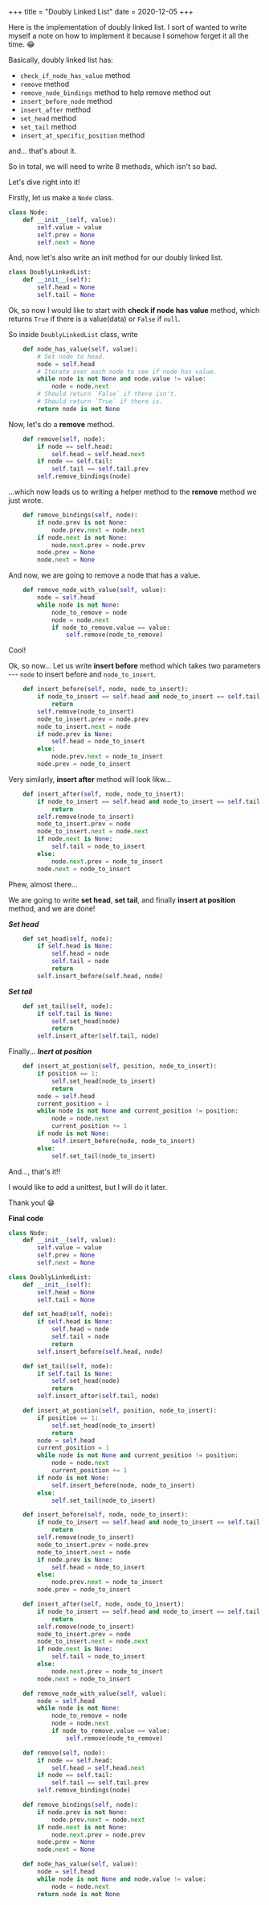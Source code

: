 +++
title = "Doubly Linked List"
date = 2020-12-05
+++

Here is the implementation of doubly linked list. I sort of wanted to write myself a note on how to implement it because I somehow forget it all the time. 😂

Basically, doubly linked list has:

- `check_if_node_has_value` method
- `remove` method
- `remove_node_bindings` method to help remove method out
- `insert_before_node` method
- `insert_after` method
- `set_head` method
- `set_tail` method
- `insert_at_specific_position` method

and... that's about it.

So in total, we will need to write 8 methods, which isn't so bad.

Let's dive right into it!

Firstly, let us make a `Node` class.

```py
class Node:
    def __init__(self, value):
        self.value = value
        self.prev = None
        self.next = None
```

And, now let's also write an init method for our doubly linked list.

```py
class DoublyLinkedList:
    def __init__(self):
        self.head = None
        self.tail = None
```

Ok, so now I would like to start with **check if node has value** method, which returns `True` if there is a value(data) or `False` if `null`.

So inside `DoublyLinkedList` class, write

```py
    def node_has_value(self, value):
        # Set node to head.
        node = self.head
        # Iterate over each node to see if node has value.
        while node is not None and node.value != value:
            node = node.next
        # Should return `False` if there isn't.
        # Should return `True` if there is.
        return node is not None
```

Now, let's do a **remove** method.

```py
    def remove(self, node):
        if node == self.head:
            self.head = self.head.next
        if node == self.tail:
            self.tail == self.tail.prev
        self.remove_bindings(node)
```

...which now leads us to writing a helper method to the **remove** method we just wrote.

```py
    def remove_bindings(self, node):
        if node.prev is not None:
            node.prev.next = node.next
        if node.next is not None:
            node.next.prev = node.prev
        node.prev = None
        node.next = None
```

And now, we are going to remove a node that has a value.

```py
    def remove_node_with_value(self, value):
        node = self.head
        while node is not None:
            node_to_remove = node
            node = node.next
            if node_to_remove.value == value:
                self.remove(node_to_remove)
```

Cool!

Ok, so now... Let us write **insert before** method which takes two parameters --- `node` to insert before and `node_to_insert`.

```py
    def insert_before(self, node, node_to_insert):
        if node_to_insert == self.head and node_to_insert == self.tail:
            return
        self.remove(node_to_insert)
        node_to_insert.prev = node.prev
        node_to_insert.next = node
        if node.prev is None:
            self.head = node_to_insert
        else:
            node.prev.next = node_to_insert
        node.prev = node_to_insert
```

Very similarly, **insert after** method will look likw...

```py
    def insert_after(self, node, node_to_insert):
        if node_to_insert == self.head and node_to_insert == self.tail:
            return
        self.remove(node_to_insert)
        node_to_insert.prev = node
        node_to_insert.next = node.next
        if node.next is None:
            self.tail = node_to_insert
        else:
            node.next.prev = node_to_insert
        node.next = node_to_insert
```

Phew, almost there...

We are going to write **set head**, **set tail**, and finally **insert at position** method, and we are done!

**_Set head_**

```py
    def set_head(self, node):
        if self.head is None:
            self.head = node
            self.tail = node
            return
        self.insert_before(self.head, node)
```

**_Set tail_**

```py
    def set_tail(self, node):
        if self.tail is None:
            self.set_head(node)
            return
        self.insert_after(self.tail, node)
```

Finally... **_Inert at position_**

```py
    def insert_at_postion(self, position, node_to_insert):
        if position == 1:
            self.set_head(node_to_insert)
            return
        node = self.head
        current_position = 1
        while node is not None and current_position != position:
            node = node.next
            current_position += 1
        if node is not None:
            self.insert_before(node, node_to_insert)
        else:
            self.set_tail(node_to_insert)
```

And..., that's it!!

I would like to add a unittest, but I will do it later.

Thank you! &#128513;

**Final code**

```py
class Node:
    def __init__(self, value):
        self.value = value
        self.prev = None
        self.next = None

class DoublyLinkedList:
    def __init__(self):
        self.head = None
        self.tail = None

    def set_head(self, node):
        if self.head is None:
            self.head = node
            self.tail = node
            return
        self.insert_before(self.head, node)

    def set_tail(self, node):
        if self.tail is None:
            self.set_head(node)
            return
        self.insert_after(self.tail, node)

    def insert_at_postion(self, position, node_to_insert):
        if position == 1:
            self.set_head(node_to_insert)
            return
        node = self.head
        current_position = 1
        while node is not None and current_position != position:
            node = node.next
            current_position += 1
        if node is not None:
            self.insert_before(node, node_to_insert)
        else:
            self.set_tail(node_to_insert)

    def insert_before(self, node, node_to_insert):
        if node_to_insert == self.head and node_to_insert == self.tail:
            return
        self.remove(node_to_insert)
        node_to_insert.prev = node.prev
        node_to_insert.next = node
        if node.prev is None:
            self.head = node_to_insert
        else:
            node.prev.next = node_to_insert
        node.prev = node_to_insert

    def insert_after(self, node, node_to_insert):
        if node_to_insert == self.head and node_to_insert == self.tail:
            return
        self.remove(node_to_insert)
        node_to_insert.prev = node
        node_to_insert.next = node.next
        if node.next is None:
            self.tail = node_to_insert
        else:
            node.next.prev = node_to_insert
        node.next = node_to_insert

    def remove_node_with_value(self, value):
        node = self.head
        while node is not None:
            node_to_remove = node
            node = node.next
            if node_to_remove.value == value:
                self.remove(node_to_remove)

    def remove(self, node):
        if node == self.head:
            self.head = self.head.next
        if node == self.tail:
            self.tail == self.tail.prev
        self.remove_bindings(node)

    def remove_bindings(self, node):
        if node.prev is not None:
            node.prev.next = node.next
        if node.next is not None:
            node.next.prev = node.prev
        node.prev = None
        node.next = None

    def node_has_value(self, value):
        node = self.head
        while node is not None and node.value != value:
            node = node.next
        return node is not None
```
